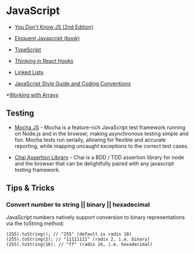 # JavaScript

* [You Don't Know JS (2nd Edition)](https://github.com/getify/You-Dont-Know-JS/blob/2nd-ed/preface.md)

* [Eloquent Javascript (book)](https://eloquentjavascript.net/)

* [TypeScript](https://www.typescriptlang.org/docs)

* [Thinking in React Hooks](https://wattenberger.com/blog/react-hooks)

* [Linked Lists](https://codeburst.io/js-data-structures-linked-list-3ed4d63e6571)

* [JavaScript Style Guide and Coding Conventions](https://www.w3schools.com/js/js_conventions.asp)

*[Working with Arrays](https://zellwk.com/blog/how-i-work-with-arrays/?ck_subscriber_id=316695587)

## Testing
* [Mocha JS](https://mochajs.org) - Mocha is a feature-rich JavaScript test framework running on Node.js and in the browser, making asynchronous testing simple and fun. Mocha tests run serially, allowing for flexible and accurate reporting, while mapping uncaught exceptions to the correct test cases.

* [Chai Assertion Library](https://www.chaijs.com) - Chai is a BDD / TDD assertion library for node and the browser that can be delightfully paired with any javascript testing framework.

## Tips & Tricks

### Convert number to string || binary || hexadecimal
JavaScript numbers natively support conversion to binary representations via the toString method:
```
(255).toString(); // "255" (default is radix 10)
(255).toString(2); // "11111111" (radix 2, i.e. binary)
(255).toString(16); // "ff" (radix 16, i.e. hexadecimal)
```
